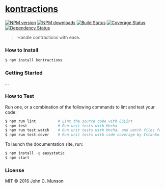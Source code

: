 # [kontractions](https://github.com/johncmunson/kontractions)

[![NPM version](http://img.shields.io/npm/v/kontractions.svg?style=flat-square)](https://www.npmjs.com/package/kontractions)
[![NPM downloads](http://img.shields.io/npm/dm/kontractions.svg?style=flat-square)](https://www.npmjs.com/package/kontractions)
[![Build Status](http://img.shields.io/travis/johncmunson/kontractions/master.svg?style=flat-square)](https://travis-ci.org/johncmunson/kontractions)
[![Coverage Status](https://img.shields.io/coveralls/johncmunson/kontractions.svg?style=flat-square)](https://coveralls.io/johncmunson/kontractions)
[![Dependency Status](http://img.shields.io/david/johncmunson/kontractions.svg?style=flat-square)](https://david-dm.org/johncmunson/kontractions)

> Handle contractions with ease.

### How to Install

```sh
$ npm install kontractions
```

### Getting Started

...

### How to Test

Run one, or a combination of the following commands to lint and test your code:

```sh
$ npm run lint          # Lint the source code with ESLint
$ npm test              # Run unit tests with Mocha
$ npm run test:watch    # Run unit tests with Mocha, and watch files for changes
$ npm run test:cover    # Run unit tests with code coverage by Istanbul
```

To launch the documentation site, run:

```sh
$ npm install -g easystatic
$ npm start
```

### License

MIT © 2016 John C. Munson

